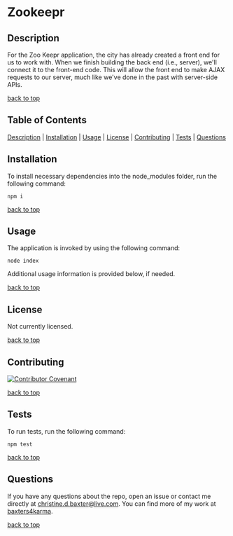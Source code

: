 # Zookeepr

## Description

For the Zoo Keepr application, the city has already created a front end for us to work with. When we finish building the back end (i.e., server), we'll connect it to the front-end code. This will allow the front end to make AJAX requests to our server, much like we've done in the past with server-side APIs.

[back to top](#table-of-contents)

## Table of Contents

[Description](#description) | [Installation](#installation) | [Usage](#usage) | [License](#license) | [Contributing](#contributing) | [Tests](#tests) | [Questions](#questions)

## Installation

To install necessary dependencies into the node_modules folder, run the following command:

```
npm i
```

[back to top](#table-of-contents)

## Usage

The application is invoked by using the following command:

```
node index
```

Additional usage information is provided below, if needed.

[back to top](#table-of-contents)

## License

Not currently licensed.

[back to top](#table-of-contents)

## Contributing

[![Contributor Covenant](https://img.shields.io/badge/Contributor%20Covenant-2.1-4baaaa.svg)](../code_of_conduct.md#top)

[back to top](#table-of-contents)

## Tests

To run tests, run the following command:

```
npm test
```

[back to top](#table-of-contents)

## Questions

If you have any questions about the repo, open an issue or contact me directly at christine.d.baxter@live.com. You can find more of my work at [baxters4karma](https://github.com/baxters4karma/).

[back to top](#table-of-contents)
